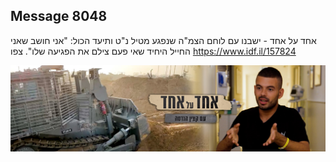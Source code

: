 ## Message 8048

אחד על אחד - ישבנו עם לוחם הצמ"ה שנפגע מטיל נ"ט ותיעד הכול:
"אני חושב שאני החייל היחיד שאי פעם צילם את הפגיעה שלו". צפו
https://www.idf.il/157824

![Photo](./8048/8048_photo.jpg)
